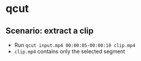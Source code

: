 # qcut

## Scenario: extract a clip
* Run `qcut input.mp4 00:00:05-00:00:10 clip.mp4`
* `clip.mp4` contains only the selected segment
